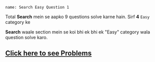 ```ngMeta
name: Search Easy Question 1
```

Total **Search** mein se aapko 9 questions solve karne hain. Sirf **4** `Easy` category ke

**Search** waale section mein se koi bhi ek bhi ek "Easy" category wala question solve karo.

## [Click here to see Problems](https://www.hackerrank.com/domains/algorithms?filters%5Bsubdomains%5D%5B%5D=search)
